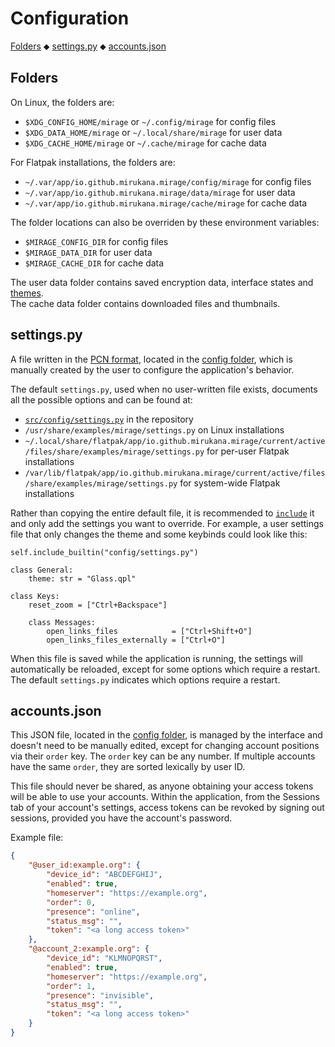 # Configuration

[Folders](#folders) ⬥ 
[settings.py](#settingspy) ⬥ 
[accounts.json](#accountsjson)


## Folders

On Linux, the folders are:

- `$XDG_CONFIG_HOME/mirage` or `~/.config/mirage` for config files
- `$XDG_DATA_HOME/mirage` or `~/.local/share/mirage` for user data
- `$XDG_CACHE_HOME/mirage` or `~/.cache/mirage` for cache data

For Flatpak installations, the folders are:

- `~/.var/app/io.github.mirukana.mirage/config/mirage` for config files
- `~/.var/app/io.github.mirukana.mirage/data/mirage` for user data
- `~/.var/app/io.github.mirukana.mirage/cache/mirage` for cache data

The folder locations can also be overriden by these environment variables:

- `$MIRAGE_CONFIG_DIR` for config files
- `$MIRAGE_DATA_DIR` for user data
- `$MIRAGE_CACHE_DIR` for cache data

The user data folder contains saved encryption data, interface states and
[themes](THEMING.md).  
The cache data folder contains downloaded files and thumbnails.


## settings.py

A file written in the [PCN format](PCN.md), located in the 
[config folder](#folders), which is manually created by the user to configure 
the application's behavior.

The default `settings.py`, used when no user-written file exists, documents all 
the possible options and can be found at:

- [`src/config/settings.py`][1] in the repository
- `/usr/share/examples/mirage/settings.py` on Linux installations
- `~/.local/share/flatpak/app/io.github.mirukana.mirage/current/active/files/share/examples/mirage/settings.py` for per-user Flatpak installations
- `/var/lib/flatpak/app/io.github.mirukana.mirage/current/active/files/share/examples/mirage/settings.py` for system-wide Flatpak installations

Rather than copying the entire default file, it is recommended to 
[`include`](PCN.md#including-built-in-files) it and only add the settings 
you want to override.
For example, a user settings file that only changes the theme and some keybinds
could look like this:

```python3
self.include_builtin("config/settings.py")

class General:
    theme: str = "Glass.qpl"

class Keys:
    reset_zoom = ["Ctrl+Backspace"]

    class Messages:
        open_links_files            = ["Ctrl+Shift+O"]
        open_links_files_externally = ["Ctrl+O"]
```

When this file is saved while the application is running, the settings will
automatically be reloaded, except for some options which require a restart.
The default `settings.py` indicates which options require a restart.

[1]: https://github.com/mirukana/mirage/tree/master/src/config/settings.py


## accounts.json

This JSON file, located in the [config folder](#folders), is managed by the 
interface and doesn't need to be manually edited, except for changing account 
positions via their `order` key. 
The `order` key can be any number. If multiple accounts have the same `order`,
they are sorted lexically by user ID.

This file should never be shared, as anyone obtaining your access tokens will
be able to use your accounts.
Within the application, from the Sessions tab of your account's settings,
access tokens can be revoked by signing out sessions, 
provided you have the account's password.

Example file:

```json
{
    "@user_id:example.org": {
        "device_id": "ABCDEFGHIJ",
        "enabled": true,
        "homeserver": "https://example.org",
        "order": 0,
        "presence": "online",
        "status_msg": "",
        "token": "<a long access token>"
    },
    "@account_2:example.org": {
        "device_id": "KLMNOPQRST",
        "enabled": true,
        "homeserver": "https://example.org",
        "order": 1,
        "presence": "invisible",
        "status_msg": "",
        "token": "<a long access token>"
    }
}
```
